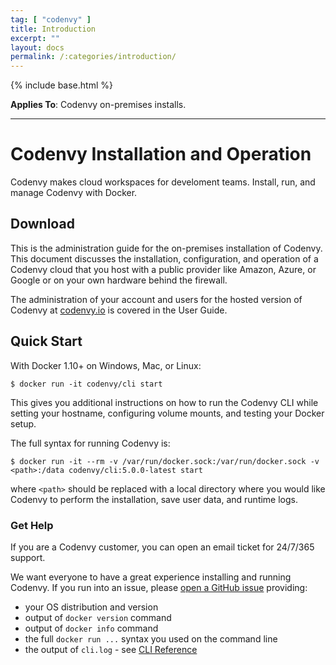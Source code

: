 ```yaml
---
tag: [ "codenvy" ]
title: Introduction
excerpt: ""
layout: docs
permalink: /:categories/introduction/
---
```

{% include base.html %}

**Applies To**: Codenvy on-premises installs.

---

# Codenvy Installation and Operation
Codenvy makes cloud workspaces for develoment teams. Install, run, and manage Codenvy with Docker.

## Download
This is the administration guide for the on-premises installation of Codenvy. This document discusses the installation, configuration, and operation of a Codenvy cloud that you host with a public provider like Amazon, Azure, or Google or on your own hardware behind the firewall.

The administration of your account and users for the hosted version of Codenvy at [codenvy.io](http://codenvy.io) is covered in the User Guide.

## Quick Start
With Docker 1.10+ on Windows, Mac, or Linux:
```
$ docker run -it codenvy/cli start
```
This gives you additional instructions on how to run the Codenvy CLI while setting your hostname, configuring volume mounts, and testing your Docker setup.

The full syntax for running Codenvy is:
```
$ docker run -it --rm -v /var/run/docker.sock:/var/run/docker.sock -v <path>:/data codenvy/cli:5.0.0-latest start
```
where `<path>` should be replaced with a local directory where you would like Codenvy to perform the installation, save user data, and runtime logs.

### Get Help
If you are a Codenvy customer, you can open an email ticket for 24/7/365 support.

We want everyone to have a great experience installing and running Codenvy. If you run into an issue, please [open a GitHub issue](http://github.com/codenvy/codenvy/issues) providing:
- your OS distribution and version
- output of `docker version` command
- output of `docker info` command
- the full `docker run ...` syntax you used on the command line
- the output of `cli.log` - see [CLI Reference]({{base}}{{site.links["admin-cli"]}})
